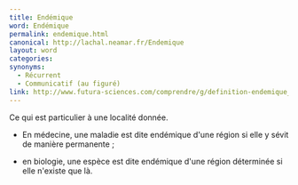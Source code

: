 ```yaml
---
title: Endémique
word: Endémique
permalink: endemique.html
canonical: http://lachal.neamar.fr/Endemique
layout: word
categories:
synonyms:
  - Récurrent
  - Communicatif (au figuré)
link: http://www.futura-sciences.com/comprendre/g/definition-endemique_2258.php
---
```


Ce qui est particulier à une localité donnée.


* En médecine, une maladie est dite endémique d'une région si elle y sévit de manière permanente ;

* en biologie, une espèce est dite endémique d'une région déterminée si elle n'existe que là.

